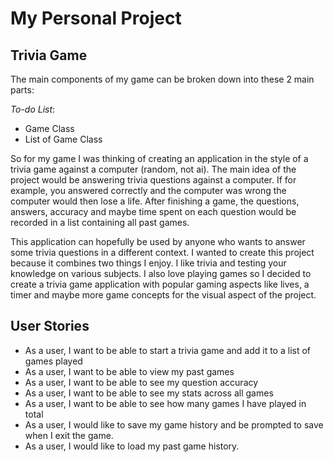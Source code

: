 # My Personal Project

## Trivia Game  

The main components of my game can be broken down into these 2 main parts:

*To-do List*:
- Game Class
- List of Game Class

So for my game I was thinking of creating an application in the style of a 
trivia game against a computer (random, not ai). The main idea of the project would be answering
trivia questions against a computer. If for example, you answered correctly
and the computer was wrong the computer would then lose a life. After finishing
a game, the questions, answers, accuracy and maybe time spent on each question would 
be recorded in a list containing all past games.

This application can hopefully be used by anyone who wants
to answer some trivia questions in a different context. I
wanted to create this project because it combines two things
I enjoy. I like trivia and testing your knowledge on various
subjects. I also love playing games so I decided to create a
trivia game application with popular gaming aspects like lives, 
a timer and maybe more game concepts for the visual aspect of
the project.

## User Stories

- As a user, I want to be able to start a trivia game and add it to a list of games played
- As a user, I want to be able to view my past games
- As a user, I want to be able to see my question accuracy
- As a user, I want to be able to see my stats across all games
- As a user, I want to be able to see how many games I have played in total
- As a user, I would like to save my game history and be prompted to save when I exit the game.
- As a user, I would like to load my past game history.
